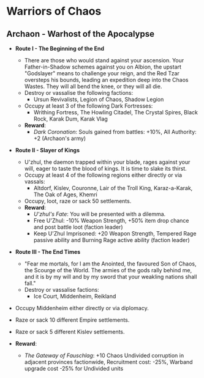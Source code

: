 # Warriors of Chaos

## Archaon - Warhost of the Apocalypse

* **Route I - The Beginning of the End**
  * There are those who would stand against your ascension. Your Father-in-Shadow schemes against you on Albion, the 
  upstart "Godslayer" means to challenge your reign, and the Red Tzar oversteps his bounds, leading an expedition deep 
  into the Chaos Wastes. They will all bend the knee, or they will all die.
  * Destroy or vassalise the following factions:
    * Ursun Revivalists, Legion of Chaos, Shadow Legion
  * Occupy at least 3 of the following Dark Fortresses:
    * Writhing Fortress, The Howling Citadel, The Crystal Spires, Black Rock, Karak Dum, Karak Vlag
  * **Reward**:
    * _Dark Coronation_: Souls gained from battles: +10%, All Authority: +2 (Archaon's army)

* **Route II - Slayer of Kings**
  * U'zhul, the daemon trapped within your blade, rages against your will, eager to taste the blood of kings. It is time 
  to slake its thirst.
  * Occupy at least 4 of the following regions either directly or via vassals:
    * Altdorf, Kislev, Couronne, Lair of the Troll King, Karaz-a-Karak, The Oak of Ages, Khemri
  * Occupy, loot, raze or sack 50 settlements.
  * **Reward**:
    * _U'zhul's Fate_: You will be presented with a dilemma.
     * Free U'Zhul: -10% Weapon Strength, +50% item drop chance and post battle loot (faction leader)
     * Keep U'Zhul Imprisoned: +20 Weapon Strength, Tempered Rage passive ability and Burning Rage active ability 
     (faction leader)

* **Route III - The End Times**
  * "Fear me mortals, for I am the Anointed, the favoured Son of Chaos, the Scourge of the World. The armies of the gods 
  rally behind me, and it is by my will and by my sword that your weakling nations shall fall."
  * Destroy or vassalise factions:
    * Ice Court, Middenheim, Reikland
 * Occupy Middenheim either directly or via diplomacy.
  * Raze or sack 10 different Empire settlements.
  * Raze or sack 5 different Kislev settlements.
  * **Reward**:
    * _The Gateway of Fauschlag_: +10 Chaos Undivided corruption in adjacent provinces factionwide, Recruitment cost: 
    -25%, Warband upgrade cost -25% for Undivided units
